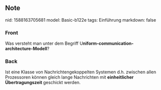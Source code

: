 ## Note
nid: 1588163705681
model: Basic-b122e
tags: Einführung
markdown: false

### Front
Was versteht man unter dem Begriff U<b>niform-communication-architecture-Modell</b>?

### Back
Ist eine Klasse von Nachrichtengekoppelten Systemen d.h. zwischen allen Prozessoren können gleich lange Nachrichten mit <b>einheitlicher Übertragungszeit </b>geschickt werden.
